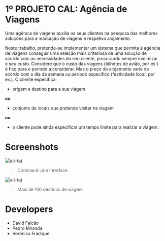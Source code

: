# 1º PROJETO CAL: Agência de Viagens
Uma agência de viagens auxilia os seus clientes na pesquisa das melhores soluções para a marcação de viagens e respetivo alojamento.

Neste trabalho, pretende-se implementar um sistema que permita à agência de viagens conseguir uma seleção mais criteriosa de uma solução de acordo com as necessidades do seu cliente, procurando sempre minimizar o seu custo.
Considere que o custo das viagens (bilhetes de avião, por ex.) é fixo para o período a considerar. Mas o preço do alojamento varia de acordo com o dia da semana ou período específico (festividade local, por ex.).
O cliente especifica:
- origem e destino para a sua viagem

**ou**

- conjunto de locais que pretende visitar na viagem

**ou**

- o cliente pode ainda especificar um tempo limite para realizar a viagem.

# Screenshots

![alt-taj](http://image.prntscr.com/image/09fc84384f634ef49fe234d86b11deb8.png)

> Command Line Interface





![alt-taj](http://image.prntscr.com/image/7b8667a2447c4ab4ae74b3ac2794544a.png)

> Mais de 100 destinos de viagem

# Developers
- David Falcão
- Pedro Miranda
- Verónica Fradique
